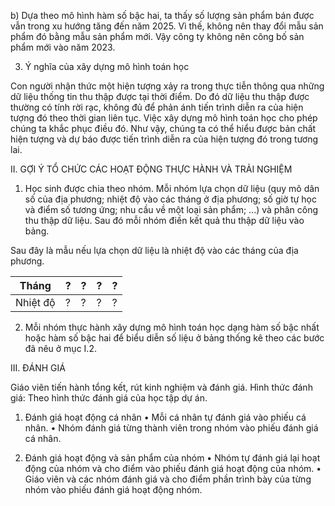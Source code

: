 b) Dựa theo mô hình hàm số bậc hai, ta thấy số lượng sản phẩm bán được vẫn trong xu hướng tăng đến năm 2025. Vì thế, không nên thay đổi mẫu sản phẩm đó bằng mẫu sản phẩm mới. Vậy công ty không nên công bố sản phẩm mới vào năm 2023.

3. Ý nghĩa của xây dựng mô hình toán học

Con người nhận thức một hiện tượng xảy ra trong thực tiễn thông qua những dữ liệu thống tin thu thập được tại thời điểm. Do đó dữ liệu thu thập được thường có tính rời rạc, không đủ để phản ánh tiến trình diễn ra của hiện tượng đó theo thời gian liên tục. Việc xây dựng mô hình toán học cho phép chúng ta khắc phục điều đó. Như vậy, chúng ta có thể hiểu được bản chất hiện tượng và dự báo được tiến trình diễn ra của hiện tượng đó trong tương lai.

II. GỢI Ý TỔ CHỨC CÁC HOẠT ĐỘNG THỰC HÀNH VÀ TRẢI NGHIỆM

1. Học sinh được chia theo nhóm. Mỗi nhóm lựa chọn dữ liệu (quy mô dân số của địa phương; nhiệt độ vào các tháng ở địa phương; số giờ tự học và điểm số tương ứng; nhu cầu về một loại sản phẩm; ...) và phân công thu thập dữ liệu. Sau đó mỗi nhóm điền kết quả thu thập dữ liệu vào bảng.

Sau đây là mẫu nếu lựa chọn dữ liệu là nhiệt độ vào các tháng của địa phương.

Tháng | ? | ? | ? | ?
--- | --- | --- | --- | ---
Nhiệt độ | ? | ? | ? | ?

2. Mỗi nhóm thực hành xây dựng mô hình toán học dạng hàm số bậc nhất hoặc hàm số bậc hai để biểu diễn số liệu ở bảng thống kê theo các bước đã nêu ở mục I.2.

III. ĐÁNH GIÁ

Giáo viên tiến hành tổng kết, rút kinh nghiệm và đánh giá.
Hình thức đánh giá: Theo hình thức đánh giá của học tập dự án.

1. Đánh giá hoạt động cá nhân
• Mỗi cá nhân tự đánh giá vào phiếu cá nhân.
• Nhóm đánh giá từng thành viên trong nhóm vào phiếu đánh giá cá nhân.

2. Đánh giá hoạt động và sản phẩm của nhóm
• Nhóm tự đánh giá lại hoạt động của nhóm và cho điểm vào phiếu đánh giá hoạt động của nhóm.
• Giáo viên và các nhóm đánh giá và cho điểm phần trình bày của từng nhóm vào phiếu đánh giá hoạt động nhóm.